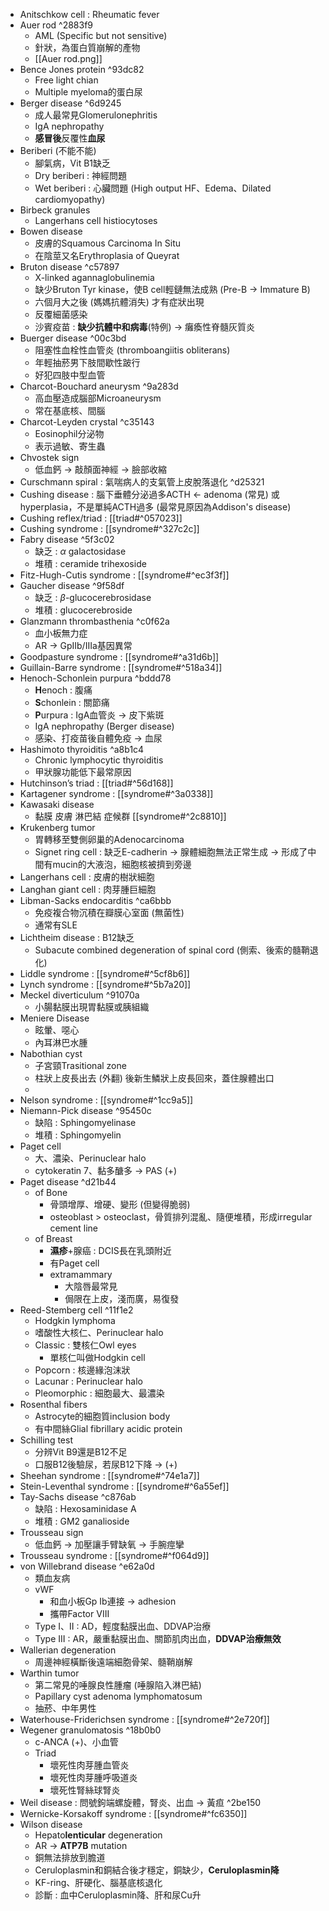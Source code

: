 - Anitschkow cell : Rheumatic fever
- Auer rod ^2883f9
	- AML (Specific but not sensitive)
	- 針狀，為蛋白質崩解的產物
	- [[Auer rod.png]]
- Bence Jones protein ^93dc82
	- Free light chian
	- Multiple myeloma的蛋白尿
- Berger disease ^6d9245
	- 成人最常見Glomerulonephritis
	- IgA nephropathy
	- **感冒後**反覆性**血尿**
- Beriberi (不能不能)
	- 腳氣病，Vit B1缺乏
	- Dry beriberi : 神經問題
	- Wet beriberi : 心臟問題 (High output HF、Edema、Dilated cardiomyopathy)
- Birbeck granules
	- Langerhans cell histiocytoses
- Bowen disease
	- 皮膚的Squamous Carcinoma In Situ
	- 在陰莖又名Erythroplasia of Queyrat
- Bruton disease ^c57897
	- X-linked agannaglobulinemia
	- 缺少Bruton Tyr kinase，使B cell輕鏈無法成熟 (Pre-B -> Immature B)
	- 六個月大之後 (媽媽抗體消失) 才有症狀出現
	- 反覆細菌感染
	- 沙賓疫苗 : **缺少抗體中和病毒**(特例) -> 癱瘓性脊髓灰質炎
- Buerger disease ^00c3bd
	- 阻塞性血栓性血管炎 (thromboangiitis obliterans)
	- 年輕抽菸男下肢間歇性跛行
	- 好犯四肢中型血管
- Charcot-Bouchard aneurysm ^9a283d
	- 高血壓造成腦部Microaneurysm
	- 常在基底核、間腦
- Charcot-Leyden crystal ^c35143
	- Eosinophil分泌物
	- 表示過敏、寄生蟲
- Chvostek sign
	- 低血鈣 -> 敲顏面神經 -> 臉部收縮
- Curschmann spiral : 氣喘病人的支氣管上皮脫落退化 ^d25321
- Cushing disease : 腦下垂體分泌過多ACTH <- adenoma (常見) 或hyperplasia，不是單純ACTH過多 (最常見原因為Addison's disease)
- Cushing reflex/triad : [[triad#^057023]]
- Cushing syndrome : [[syndrome#^327c2c]]
- Fabry disease ^5f3c02
	- 缺乏 : $\alpha$ galactosidase
	- 堆積 : ceramide trihexoside
- Fitz-Hugh-Cutis syndrome : [[syndrome#^ec3f3f]]
- Gaucher disease ^9f58df
	- 缺乏 : $\beta$-glucocerebrosidase
	- 堆積 : glucocerebroside
- Glanzmann thrombasthenia ^c0f62a
	- 血小板無力症
	- AR -> GpIIb/IIIa基因異常
- Goodpasture syndrome : [[syndrome#^a31d6b]]
- Guillain-Barre syndrome : [[syndrome#^518a34]]
- Henoch-Schonlein purpura ^bddd78
	- **H**enoch : 腹痛
	- **S**chonlein : 關節痛
	- **P**urpura : IgA血管炎 -> 皮下紫斑
	- IgA nephropathy (Berger disease)
	- 感染、打疫苗後自體免疫 -> 血尿
- Hashimoto thyroiditis ^a8b1c4
	- Chronic lymphocytic thyroiditis
	- 甲狀腺功能低下最常原因
- Hutchinson’s triad : [[triad#^56d168]]
- Kartagener syndrome : [[syndrome#^3a0338]]
- Kawasaki disease
	- 黏膜 皮膚 淋巴結 症候群 [[syndrome#^2c8810]]
- Krukenberg tumor
	- 胃轉移至雙側卵巢的Adenocarcinoma
	- Signet ring cell : 缺乏E-cadherin -> 腺體細胞無法正常生成 -> 形成了中間有mucin的大液泡，細胞核被擠到旁邊
- Langerhans cell : 皮膚的樹狀細胞
- Langhan giant cell : 肉芽腫巨細胞
- Libman-Sacks endocarditis ^ca6bbb
	- 免疫複合物沉積在瓣膜心室面 (無菌性)
	- 通常有SLE
- Lichtheim disease : B12缺乏
	- Subacute combined degeneration of spinal cord (側索、後索的髓鞘退化)
- Liddle syndrome : [[syndrome#^5cf8b6]]
- Lynch syndrome : [[syndrome#^5b7a20]]
- Meckel diverticulum ^91070a
	- 小腸黏膜出現胃黏膜或胰組織
- Meniere Disease
	- 眩暈、噁心
	- 內耳淋巴水腫
- Nabothian cyst
	- 子宮頸Trasitional zone
	- 柱狀上皮長出去 (外翻) 後新生鱗狀上皮長回來，蓋住腺體出口
	- 
- Nelson syndrome : [[syndrome#^1cc9a5]]
- Niemann-Pick disease ^95450c
	- 缺陷 : Sphingomyelinase
	- 堆積 : Sphingomyelin
- Paget cell
	- 大、濃染、Perinuclear halo
	- cytokeratin 7、黏多醣多 -> PAS (+)
- Paget disease ^d21b44
	- of Bone
		- 骨頭增厚、增硬、變形 (但變得脆弱)
		- osteoblast > osteoclast，骨質排列混亂、隨便堆積，形成irregular cement line
	- of Breast
		- **濕疹**+腺癌 : DCIS長在乳頭附近
		- 有Paget cell
		- extramammary
			- 大陰唇最常見
			- 侷限在上皮，淺而廣，易復發
- Reed-Stemberg cell ^11f1e2
	- Hodgkin lymphoma
	- 嗜酸性大核仁、Perinuclear halo
	- Classic : 雙核仁Owl eyes
		- 單核仁叫做Hodgkin cell
	- Popcorn : 核邊緣泡沫狀
	- Lacunar : Perinuclear halo
	- Pleomorphic : 細胞最大、最濃染
- Rosenthal fibers
	- Astrocyte的細胞質inclusion body
	- 有中間絲Glial fibrillary acidic protein
- Schilling test
	- 分辨Vit B9還是B12不足
	- 口服B12後驗尿，若尿B12下降 -> (+)
- Sheehan syndrome : [[syndrome#^74e1a7]]
- Stein-Leventhal syndrome : [[syndrome#^6a55ef]]
- Tay-Sachs disease ^c876ab
	- 缺陷 : Hexosaminidase A
	- 堆積 : GM2 ganalioside
- Trousseau sign
	- 低血鈣 -> 加壓讓手臂缺氧 -> 手腕痙攣
- Trousseau syndrome : [[syndrome#^f064d9]]
- von Willebrand disease ^e62a0d
	- 類血友病
	- vWF
		- 和血小板Gp Ib連接 -> adhesion
		- 攜帶Factor VIII
	- Type I、II : AD，輕度黏膜出血、DDVAP治療
	- Type III : AR，嚴重黏膜出血、關節肌肉出血，**DDVAP治療無效**
- Wallerian degeneration
	- 周邊神經橫斷後遠端細胞骨架、髓鞘崩解
- Warthin tumor
	- 第二常見的唾腺良性腫瘤 (唾腺陷入淋巴結)
	- Papillary cyst adenoma lymphomatosum
	- 抽菸、中年男性
- Waterhouse-Friderichsen syndrome : [[syndrome#^2e720f]]
- Wegener granulomatosis ^18b0b0
	- c-ANCA (+)、小血管
	- Triad
		- 壞死性肉芽腫血管炎
		- 壞死性肉芽腫呼吸道炎
		- 壞死性腎絲球腎炎
- Weil disease : 問號鉤端螺旋體，腎炎、出血 -> 黃疸 ^2be150
- Wernicke-Korsakoff syndrome : [[syndrome#^fc6350]]
- Wilson disease
	- Hepato**lenticular** degeneration
	- AR -> **ATP7B** mutation
	- 銅無法排放到膽道
	- Ceruloplasmin和銅結合後才穩定，銅缺少，**Ceruloplasmin降**
	- KF-ring、肝硬化、腦基底核退化
	- 診斷 : 血中Ceruloplasmin降、肝和尿Cu升